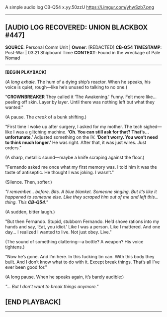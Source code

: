 A simple audio log
CB-Q54
x.yy.50zzU
https://i.imgur.com/yhwSzb7.png

---

## [AUDIO LOG RECOVERED: UNION BLACKBOX #447]

**SOURCE**: Personal Comm Unit | **Owner**: [REDACTED] **CB-Q54**
**TIMESTAMP**: Post-War | 03:21 Shipboard Time
**CONTEXT**: Found in the wreckage of Pale Nomad

---

**[BEGIN PLAYBACK]**

(*A long exhale.* The hum of a dying ship’s reactor. When he speaks, his voice is quiet, rough—like he’s unused to talking to no one.)

"**CROWNBREAKER** They called it ‘The Awakening.’ Funny. Felt more like... peeling off skin. Layer by layer. Until there was nothing left but what they wanted."

(A pause. The *creak* of a bunk shifting.)

"First time I woke up after surgery, I asked for my mother. The tech sighed—like I was a glitching machine. **‘Oh. You can still ask for that? That’s… unfortunate.’** Adjusted something on the IV. **‘Don’t worry. You won’t need to think much longer.’** He was right. After that, it was just wires. Just orders."

(A sharp, metallic sound—maybe a knife scraping against the floor.)

"Fernando asked me once what my first memory was. I told him it was the taste of antiseptic. He thought I was joking. I wasn’t."

(Silence. Then, softer:)

*"I remember... before. Bits. A blue blanket. Someone singing. But it’s like it happened to someone else. Like they scraped him out of me and left this... thing. This ***CB-Q54***."*

(A sudden, bitter laugh.)

"But then Fernando. Stupid, stubborn Fernando. He’d shove rations into my hands and say, ‘Eat, you idiot.’ Like I was a person. Like I mattered. And one day... I realized I wanted to live. Not just obey. Live."

(The sound of something clattering—a bottle? A weapon? His voice tightens.)

"Now he’s gone. And I’m here. In this fucking tin can. With this body they built. And I don’t know what to do with it. Except break things. That’s all I’ve ever been good for."

(A long pause. When he speaks again, it’s barely audible:)

*"... But I don’t want to break things anymore."*

## [END PLAYBACK]

---